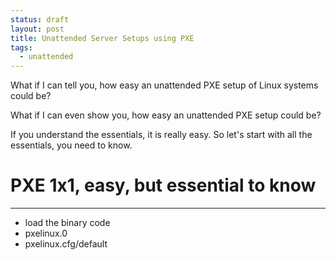 ```yaml
---
status: draft
layout: post
title: Unattended Server Setups using PXE
tags:
  - unattended
---
```


What if I can tell you, how easy an unattended PXE setup of Linux systems could be?

What if I can even show you, how easy an unattended PXE setup could be?

If you understand the essentials, it is really easy. So let's start with all the essentials, you need to know.

# PXE 1x1, easy, but essential to know
------------------------------------------

* load the binary code
* pxelinux.0
* pxelinux.cfg/default






